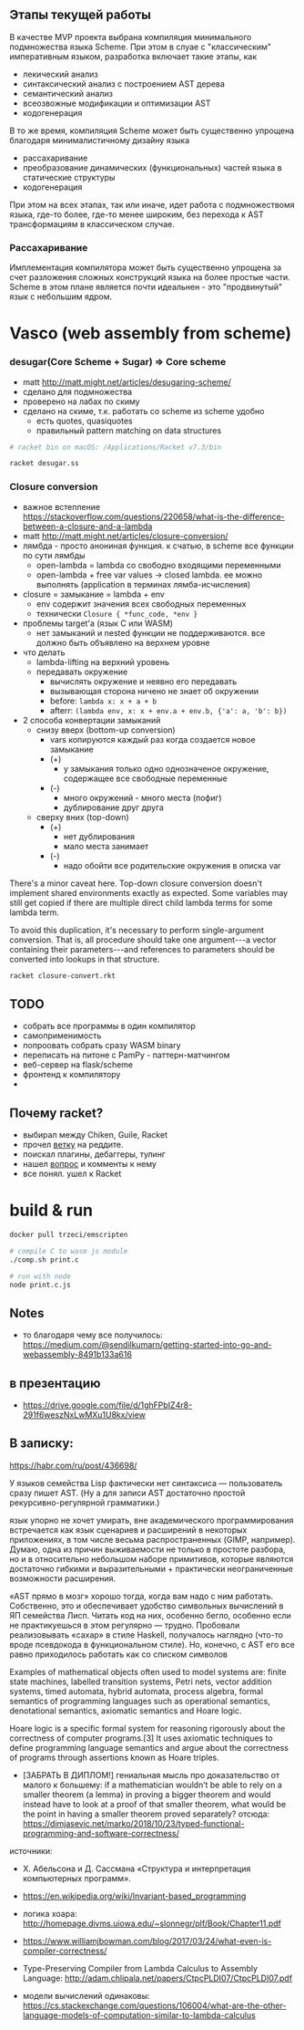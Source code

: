 ## Этапы текущей работы

В качестве MVP проекта выбрана компиляция минимального подмножества языка Scheme. 
При этом в слуае с "классическим" императивным языком, разработка включает такие этапы, как

- лекический анализ
- синтаксический анализ с построением AST дерева
- семантический анализ
- всеозвожные модификации и оптимизации AST
- кодогенерация

В то же время, компиляция Scheme может быть существенно упрощена благодаря минималистичному дизайну языка

- рассахаривание
- преобразование динамических (функциональных) частей языка в статические структуры
- кодогенерация 

При этом на всех этапах, так или иначе, идет работа с подмножествомя языка, где-то более, где-то
менее широким, без перехода к AST трансформациям в классическом случае.

### Рассахаривание

Имплементация компилятора может быть существенно упрощена за счет разложения сложных конструкций
языка на более простые части. Scheme в этом плане является почти идеальнен - это "продвинутый" язык
с небольшим ядром.

# Vasco (web assembly from scheme)

### desugar(Core Scheme + Sugar) => Core scheme

- matt <http://matt.might.net/articles/desugaring-scheme/>
- сделано для подмножества
- проверено на лабах по скиму
- сделано на скиме, т.к. работать со scheme из scheme удобно
    - есть quotes, quasiquotes
    - правильный pattern matching on data structures

```bash
# racket bin on macOS: /Applications/Racket v7.3/bin

racket desugar.ss
```


### Closure conversion

- важное встепление <https://stackoverflow.com/questions/220658/what-is-the-difference-between-a-closure-and-a-lambda>
- matt <http://matt.might.net/articles/closure-conversion/>
- лямбда - просто анониная функция. к счатью, в scheme все функции по сути лямбды
    - open-lambda = lambda со свободно входящими переменными
    - open-lambda + free var values -> closed lambda. ее можно выполнять (application в терминах лямба-исчисления) 
- closure = замыкание = lambda + env
    - env содержит значения всех свободных переменных
    - технически `Closure { *func_code, *env }`
- проблемы target'а (язык C или WASM) 
    - нет замыканий и nested функции не поддерживаются. все должно быть объявлено на верхнем уровне 
- что делать
    - lambda-lifting на верхний уровень 
    - передавать окружение
        - вычислять окружение и неявно его передавать
        - вызывающая сторона ничено не знает об окружении
        - before: `lambda x: x + a + b`
        - afterr: `(lambda env, x: x + env.a + env.b, {'a': a, 'b': b})`
- 2 способа конвертации замыканий
    - снизу вверх (bottom-up conversion)
        - vars копируются каждый раз когда создается новое замыкание
        - (+)
            - у замыкания только одно однозначеное окружение, содержащее все свободные переменные
        - (-)
            - много окружений - много места (пофиг)
            - дублирование друг друга
    - сверху вних (top-down)
        - (+)
            - нет дублирования
            - мало места занимает
        - (-)
            - надо обойти все родительские окружения в описка var


There's a minor caveat here. 
Top-down closure conversion doesn't implement shared environments 
exactly as expected. Some variables may still get copied if 
there are multiple direct child lambda terms for some lambda term.

To avoid this duplication, it's necessary to perform single-argument conversion. 
That is, all procedure should take one argument---a vector containing 
their parameters---and references to parameters should be converted into lookups 
in that structure.

```bash
racket closure-convert.rkt
```

## TODO

- собрать все программы в один компилятор
- самоприменимость
- попроовать собрать сразу WASM binary
- переписать на питоне с PamPy - паттерн-матчингом
- веб-сервер на flask/scheme
- фронтенд к компилятору
- 


## Почему racket?

- выбирал между Chiken, Guile, Racket
- прочел [ветку](https://www.reddit.com/r/lisp/comments/b4gr2x/which_scheme_interpreter_should_i_use/) на реддите.
- поискал плагины, дебаггеры, тулинг
- нашел [вопрос](https://stackoverflow.com/questions/46546582/how-to-debug-procedures-in-scheme) и комменты к нему
- все понял. ушел к Racket 


# build & run

```bash
docker pull trzeci/emscripten 

# compile C to wasm js module
./comp.sh print.c

# run with node
node print.c.js
```



## Notes


- то благодаря чему все получилось: https://medium.com/@sendilkumarn/getting-started-into-go-and-webassembly-8491b133a616


## в презентацию

- https://drive.google.com/file/d/1ghFPbIZ4r8-291f6weszNxLwMXu1U8kx/view


## В записку:

https://habr.com/ru/post/436698/


У языков семейства Lisp фактически нет синтаксиса — пользователь сразу пишет AST. 
(Ну а для записи AST достаточно простой рекурсивно-регулярной грамматики.)

язык упорно не хочет умирать, вне академического программирования встречается как язык сценариев
 и расширений в некоторых приложениях, в том числе весьма распространенных (GIMP, например). 
 Думаю, одна из причин выживаемости не только в простоте разбора, но и в относительно небольшом 
 наборе примитивов, которые являются достаточно гибкими и выразительными + практически неограниченные 
 возможности расширения.

«AST прямо в мозг» хорошо тогда, когда вам надо с ним работать. Собственно, это и обеспечивает удобство 
символьных вычислений в ЯП семейства Лисп. Читать код на них, особенно бегло, особенно 
если не практикуешься в этом регулярно — трудно. Пробовали реализовывать «сахар» в стиле Haskell,
 получалось наглядно (что-то вроде псевдокода в функциональном стиле). Но, конечно, с AST его все равно 
 приходилось работать как со списком символов


Examples of mathematical objects often used to model systems are: 
finite state machines, labelled transition systems, Petri nets, vector addition systems, 
timed automata, hybrid automata, process algebra, formal semantics of programming 
languages such as operational semantics, denotational semantics, axiomatic semantics and Hoare logic.


Hoare logic is a specific formal system for reasoning rigorously about the correctness of computer programs.[3] 
It uses axiomatic techniques to define programming language semantics and argue about the correctness 
of programs through assertions known as Hoare triples.

- [ЗАБРАТЬ В ДИПЛОМ!] гениальная мысль про доказательство от малого к большему:  if a mathematician wouldn’t be able to rely on a smaller 
theorem (a lemma) in proving a bigger theorem and would instead have to look at a proof of that smaller theorem, 
what would be the point in having a smaller theorem proved separately? отсюда: https://dimjasevic.net/marko/2018/10/23/typed-functional-programming-and-software-correctness/

источники:

- Х. Абельсона и Д. Сассмана «Структура и интерпретация компьютерных программ».
- https://en.wikipedia.org/wiki/Invariant-based_programming
- логика хоара: http://homepage.divms.uiowa.edu/~slonnegr/plf/Book/Chapter11.pdf
- https://www.williamjbowman.com/blog/2017/03/24/what-even-is-compiler-correctness/
- Type-Preserving Compiler from Lambda Calculus to  Assembly Language: http://adam.chlipala.net/papers/CtpcPLDI07/CtpcPLDI07.pdf


- модели вычислений одинаковы: https://cs.stackexchange.com/questions/106004/what-are-the-other-language-models-of-computation-similar-to-lambda-calculus
